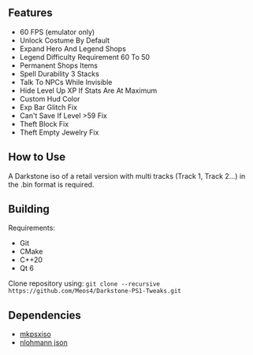Features
-
* 60 FPS (emulator only)
* Unlock Costume By Default
* Expand Hero And Legend Shops
* Legend Difficulty Requirement 60 To 50
* Permanent Shops Items
* Spell Durability 3 Stacks
* Talk To NPCs While Invisible
* Hide Level Up XP If Stats Are At Maximum
* Custom Hud Color
* Exp Bar Glitch Fix
* Can't Save If Level >59 Fix
* Theft Block Fix
* Theft Empty Jewelry Fix

How to Use
-
A Darkstone iso of a retail version with multi tracks (Track 1, Track 2...) in the .bin format is required.

Building
-
Requirements:
* Git
* CMake
* C++20
* Qt 6

Clone repository using: `git clone --recursive https://github.com/Meos4/Darkstone-PS1-Tweaks.git`

Dependencies
-----------
* [mkpsxiso](https://github.com/Meos4/mkpsxiso)
* [nlohmann json](https://github.com/nlohmann/json)
